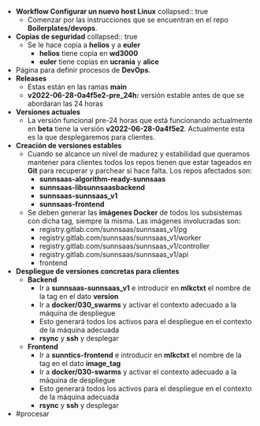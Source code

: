 - **Workflow Configurar un nuevo host Linux**
  collapsed:: true
	- Comenzar por las instrucciones que se encuentran en el repo **Boilerplates/devops**.
- **Copias de seguridad**
  collapsed:: true
	- Se le hace copia a **helios** y a **euler**
		- **helios** tiene copia en **wd3000**
		- **euler** tiene copias en **ucrania** y **alice**
- Página para definir procesos de **DevOps**.
- **Releases**
	- Estas están en las ramas **main**
	- **v2022-06-28-0a4f5e2-pre_24h:** versión estable antes de que se abordaran las 24 horas
- **Versiones actuales**
	- La versión funcional pre-24 horas que está funcionando actualmente en **beta** tiene la versión **v2022-06-28-0a4f5e2**. Actualmente esta es la que desplegaremos para clientes.
- **Creación de versiones estables**
	- Cuando se alcance un nivel de madurez y estabilidad que queramos mantener para clientes todos los repos tienen que estar tageados en **Git** para recuperar y parchear si hace falta. Los repos afectados son:
		- **sunnsaas-algorithm-ready-sunnsaas**
		- **sunnsaas-libsunnsaasbackend**
		- **sunnsaas-sunnsaas_v1**
		- **sunnsaas-frontend**
	- Se deben generar las **imágenes Docker** de todos los subsistemas con dicha tag, siempre la misma. Las imágenes involucradas son:
		- registry.gitlab.com/sunnsaas/sunnsaas_v1/pg
		- registry.gitlab.com/sunnsaas/sunnsaas_v1/worker
		- registry.gitlab.com/sunnsaas/sunnsaas_v1/controller
		- registry.gitlab.com/sunnsaas/sunnsaas_v1/api
		- frontend
- **Despliegue de versiones concretas para clientes**
	- **Backend**
		- Ir a **sunnsaas-sunnsaas_v1** e introducir en **mlkctxt** el nombre de la tag en el dato **version**
		- Ir a **docker/030_swarms** y activar el contexto adecuado a la máquina de despliegue
		- Esto generará todos los activos para el despliegue en el contexto de la máquina adecuada
		- **rsync** y **ssh** y desplegar
	- **Frontend**
		- Ir a **sunntics-frontend** e introducir en **mlkctxt** el nombre de la tag en el dato **image_tag**
		- Ir a **docker/030-swarms** y activar el contexto adecuado a la máquina de despliegue
		- Esto generará todos los activos para el despliegue en el contexto de la máquina adecuada
		- **rsync** y **ssh** y desplegar
- #procesar
